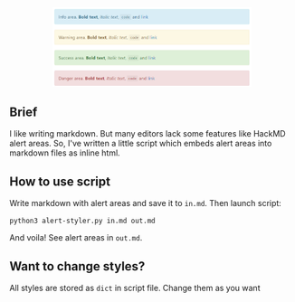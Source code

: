 <p align="center">
  <img src="/demo.jpg" width="70%"/>
</p>

## Brief

I like writing markdown. But many editors lack some features like HackMD alert areas.
So, I've written a little script which embeds alert areas into markdown files as inline html.

## How to use script

Write markdown with alert areas and save it to `in.md`. Then launch script:
```
python3 alert-styler.py in.md out.md
```

And voila!
See alert areas in `out.md`.

## Want to change styles?

All styles are stored as `dict` in script file. Change them as you want
